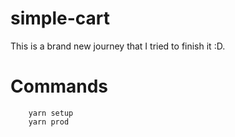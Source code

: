 # simple-cart
This is a brand new journey that I tried to finish it :D. 


# Commands

```
    yarn setup
    yarn prod
```

